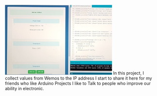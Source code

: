
<img src="wemos.PNG" width="70%">
In this project, I collect values from Wemos to the IP address 
I start to share it here for my friends who like Arduino Projects
I like to Talk to people who improve our ability in electronic.
